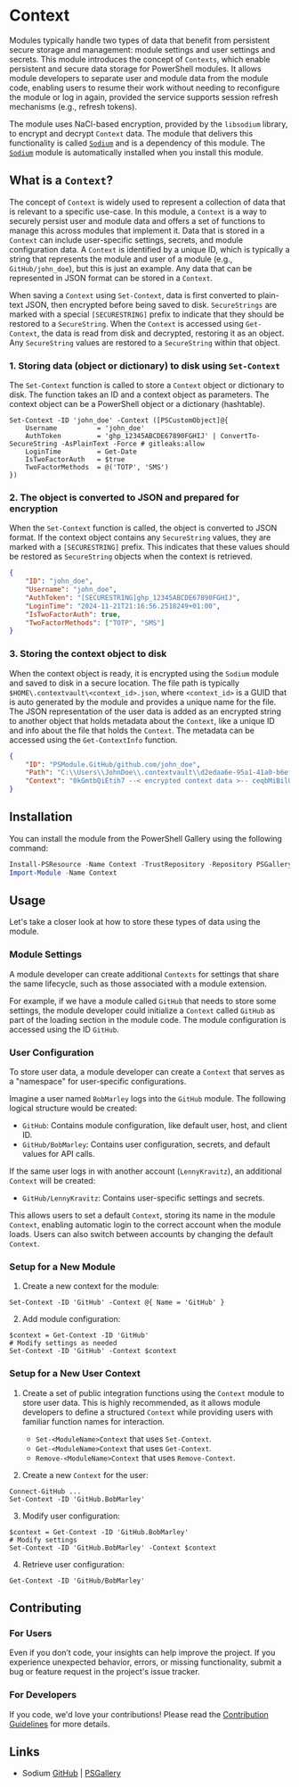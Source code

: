 # Context

Modules typically handle two types of data that benefit from persistent secure storage and management: module settings and user settings and secrets.
This module introduces the concept of `Contexts`, which enable persistent and secure data storage for PowerShell modules. It allows module developers to
separate user and module data from the module code, enabling users to resume their work without needing to reconfigure the module or log in again,
provided the service supports session refresh mechanisms (e.g., refresh tokens).

The module uses NaCl-based encryption, provided by the `libsodium` library, to encrypt and decrypt `Context` data. The module that delivers this
functionality is called [`Sodium`](https://github.com/PSModule/Sodium) and is a dependency of this module. The
[`Sodium`](https://github.com/PSModule/Sodium) module is automatically installed when you install this module.

## What is a `Context`?

The concept of `Context` is widely used to represent a collection of data that is relevant to a specific use-case. In this module,
a `Context` is a way to securely persist user and module data and offers a set of functions to manage this across modules that implement it.
Data that is stored in a `Context` can include user-specific settings, secrets, and module configuration data.
A `Context` is identified by a unique ID, which is typically a string that represents the module and user of a module (e.g., `GitHub/john_doe`), but
this is just an example. Any data that can be represented in JSON format can be stored in a `Context`.

When saving a `Context` using `Set-Context`, data is first converted to plain-text JSON, then encrypted before being saved to disk. `SecureStrings` are
marked with a special `[SECURESTRING]` prefix to indicate that they should be restored to a `SecureString`. When the `Context` is accessed using
`Get-Context`, the data is read from disk and decrypted, restoring it as an object. Any `SecureString` values are restored to a `SecureString` within
that object.

### 1. Storing data (object or dictionary) to disk using `Set-Context`

The `Set-Context` function is called to store a `Context` object or dictionary to disk. The function takes an ID and a context object as parameters.
The context object can be a PowerShell object or a dictionary (hashtable).

```pwsh
Set-Context -ID 'john_doe' -Context ([PSCustomObject]@{
    Username          = 'john_doe'
    AuthToken         = 'ghp_12345ABCDE67890FGHIJ' | ConvertTo-SecureString -AsPlainText -Force # gitleaks:allow
    LoginTime         = Get-Date
    IsTwoFactorAuth   = $true
    TwoFactorMethods  = @('TOTP', 'SMS')
})
```

### 2. The object is converted to JSON and prepared for encryption

When the `Set-Context` function is called, the object is converted to JSON format. If the context object contains any `SecureString` values, they are
marked with a `[SECURESTRING]` prefix. This indicates that these values should be restored as `SecureString` objects when the context is retrieved.

```json
{
    "ID": "john_doe",
    "Username": "john_doe",
    "AuthToken": "[SECURESTRING]ghp_12345ABCDE67890FGHIJ",
    "LoginTime": "2024-11-21T21:16:56.2518249+01:00",
    "IsTwoFactorAuth": true,
    "TwoFactorMethods": ["TOTP", "SMS"]
}
```

### 3. Storing the context object to disk

When the context object is ready, it is encrypted using the `Sodium` module and saved to disk in a secure location. The file path is typically
`$HOME\.contextvault\<context_id>.json`, where `<context_id>` is a GUID that is auto generated by the module and provides a unique name for the file.
The JSON representation of the user data is added as an encrypted string to another object that holds metadata about the `Context`, like a unique ID
and info about the file that holds the `Context`. The metadata can be accessed using the `Get-ContextInfo` function.

```json
{
    "ID": "PSModule.GitHub/github.com/john_doe",
    "Path": "C:\\Users\\JohnDoe\\.contextvault\\d2edaa6e-95a1-41a0-b6ef-0ecc5d116030.json",
    "Context": "0kGmtbQiEtih7 --< encrypted context data >-- ceqbMiBilUvEzO1Lk"
}
```

## Installation

You can install the module from the PowerShell Gallery using the following command:

```powershell
Install-PSResource -Name Context -TrustRepository -Repository PSGallery
Import-Module -Name Context
```

## Usage

Let's take a closer look at how to store these types of data using the module.

### Module Settings

A module developer can create additional `Contexts` for settings that share the same lifecycle, such as those associated with a module extension.

For example, if we have a module called `GitHub` that needs to store some settings, the module developer could initialize a `Context` called `GitHub`
as part of the loading section in the module code. The module configuration is accessed using the ID `GitHub`.

### User Configuration

To store user data, a module developer can create a `Context` that serves as a "namespace" for user-specific configurations.

Imagine a user named `BobMarley` logs into the `GitHub` module. The following logical structure would be created:

- `GitHub`: Contains module configuration, like default user, host, and client ID.
- `GitHub/BobMarley`: Contains user configuration, secrets, and default values for API calls.

If the same user logs in with another account (`LennyKravitz`), an additional `Context` will be created:

- `GitHub/LennyKravitz`: Contains user-specific settings and secrets.

This allows users to set a default `Context`, storing its name in the module `Context`, enabling automatic login to the correct account when the
module loads. Users can also switch between accounts by changing the default `Context`.

### Setup for a New Module

1. Create a new context for the module:

```pwsh
Set-Context -ID 'GitHub' -Context @{ Name = 'GitHub' }
```

2. Add module configuration:

```pwsh
$context = Get-Context -ID 'GitHub'
# Modify settings as needed
Set-Context -ID 'GitHub' -Context $context
```

### Setup for a New User Context

1. Create a set of public integration functions using the `Context` module to store user data. This is highly recommended, as it allows module
developers to define a structured `Context` while providing users with familiar function names for interaction.
   - `Set-<ModuleName>Context` that uses `Set-Context`.
   - `Get-<ModuleName>Context` that uses `Get-Context`.
   - `Remove-<ModuleName>Context` that uses `Remove-Context`.

2. Create a new `Context` for the user:

```pwsh
Connect-GitHub ...
Set-Context -ID 'GitHub.BobMarley'
```

3. Modify user configuration:

```pwsh
$context = Get-Context -ID 'GitHub.BobMarley'
# Modify settings
Set-Context -ID 'GitHub.BobMarley' -Context $context
```

4. Retrieve user configuration:

```pwsh
Get-Context -ID 'GitHub/BobMarley'
```

## Contributing

### For Users

Even if you don’t code, your insights can help improve the project. If you experience unexpected behavior, errors, or missing functionality, submit a
bug or feature request in the project's issue tracker.

### For Developers

If you code, we'd love your contributions! Please read the [Contribution Guidelines](CONTRIBUTING.md) for more details.

## Links

- Sodium [GitHub](https://github.com/PSModule/Sodium) | [PSGallery](https://www.powershellgallery.com/packages/Sodium)
